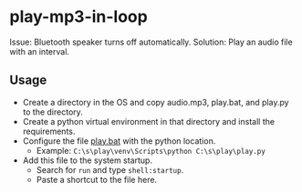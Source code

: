 # play-mp3-in-loop

Issue: Bluetooth speaker turns off automatically.
Solution: Play an audio file with an interval.

## Usage

* Create a directory in the OS and copy audio.mp3, play.bat, and play.py to the directory.
* Create a python virtual environment in that directory and install the requirements.
* Configure the file [play.bat](play.bat) with the python location.
  * Example: `C:\s\play\venv\Scripts\python C:\s\play\play.py`
* Add this file to the system startup.
  * Search for `run` and type `shell:startup`.
  * Paste a shortcut to the file here.
